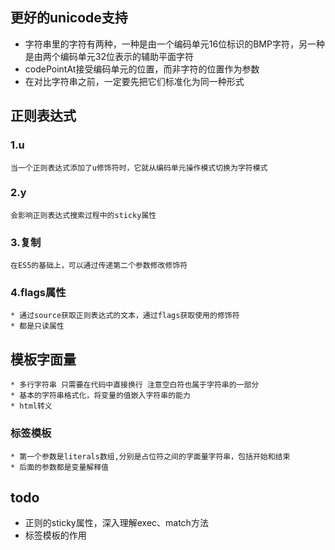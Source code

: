 ## 更好的unicode支持
* 字符串里的字符有两种，一种是由一个编码单元16位标识的BMP字符，另一种是由两个编码单元32位表示的辅助平面字符
* codePointAt接受编码单元的位置，而非字符的位置作为参数
* 在对比字符串之前，一定要先把它们标准化为同一种形式

## 正则表达式
### 1.u
	当一个正则表达式添加了u修饰符时，它就从编码单元操作模式切换为字符模式

### 2.y
	会影响正则表达式搜索过程中的sticky属性
	
### 3.复制
	在ES5的基础上，可以通过传递第二个参数修改修饰符
### 4.flags属性
	* 通过source获取正则表达式的文本，通过flags获取使用的修饰符
	* 都是只读属性
	

## 模板字面量
	* 多行字符串 只需要在代码中直接换行 注意空白符也属于字符串的一部分
	* 基本的字符串格式化，将变量的值嵌入字符串的能力
	* html转义

### 标签模板
	* 第一个参数是literals数组,分别是占位符之间的字面量字符串，包括开始和结束
	* 后面的参数都是变量解释值

	
## todo
* 正则的sticky属性，深入理解exec、match方法
* 标签模板的作用